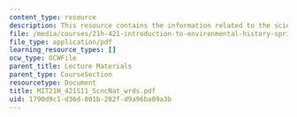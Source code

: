 ```yaml
---
content_type: resource
description: This resource contains the information related to the science and nature.
file: /media/courses/21h-421-introduction-to-environmental-history-spring-2011/1790d9c1d36d801b282fd9a96ba89a3b_MIT21H_421S11_ScncNat_wrds.pdf
file_type: application/pdf
learning_resource_types: []
ocw_type: OCWFile
parent_title: Lecture Materials
parent_type: CourseSection
resourcetype: Document
title: MIT21H_421S11_ScncNat_wrds.pdf
uid: 1790d9c1-d36d-801b-282f-d9a96ba89a3b
---
```


